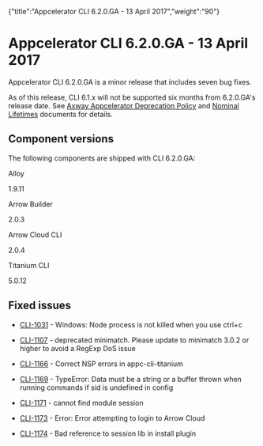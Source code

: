 {"title":"Appcelerator CLI 6.2.0.GA - 13 April 2017","weight":"90"} 

# Appcelerator CLI 6.2.0.GA - 13 April 2017

Appcelerator CLI 6.2.0.GA is a minor release that includes seven bug fixes.

As of this release, CLI 6.1.x will not be supported six months from 6.2.0.GA's release date. See [Axway Appcelerator Deprecation Policy](/docs/appc/AMPLIFY_Appcelerator_Services_Overview/Axway_Appcelerator_Deprecation_Policy/) and [Nominal Lifetimes](/docs/appc/AMPLIFY_Appcelerator_Services_Overview/Axway_Appcelerator_Product_Lifecycle/#NominalLifetimes) documents for details.

## Component versions

The following components are shipped with CLI 6.2.0.GA:

Alloy

1.9.11

Arrow Builder

2.0.3

Arrow Cloud CLI

2.0.4

Titanium CLI

5.0.12

## Fixed issues

*   [CLI-1031](https://jira.appcelerator.org/browse/CLI-1031) - Windows: Node process is not killed when you use ctrl+c
    
*   [CLI-1107](https://jira.appcelerator.org/browse/CLI-1107) - deprecated minimatch. Please update to minimatch 3.0.2 or higher to avoid a RegExp DoS issue
    
*   [CLI-1166](https://jira.appcelerator.org/browse/CLI-1166) - Correct NSP errors in appc-cli-titanium
    
*   [CLI-1169](https://jira.appcelerator.org/browse/CLI-1169) - TypeError: Data must be a string or a buffer thrown when running commands if sid is undefined in config
    
*   [CLI-1171](https://jira.appcelerator.org/browse/CLI-1171) - cannot find module session
    
*   [CLI-1173](https://jira.appcelerator.org/browse/CLI-1173) - Error: Error attempting to login to Arrow Cloud
    
*   [CLI-1174](https://jira.appcelerator.org/browse/CLI-1174) - Bad reference to session lib in install plugin